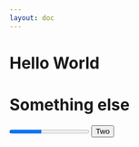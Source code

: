 ```yaml
---
layout: doc
---
```


# Hello World

<hello/>

# Something else
<progress class="ds-progress ds-progress-secondary w-56" value="40" max="100"></progress>
<button class="my-btn-secondary">Two</button>

<script setup lang="ts">
import hello from './hello.vue'
</script>